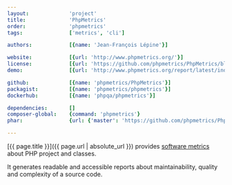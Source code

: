 ```yaml
---
layout:             'project'
title:              'PhpMetrics'
order:              'phpmetrics'
tags:               ['metrics', 'cli'] 

authors:            [{name: 'Jean-François Lépine'}]

website:            [{url: 'http://www.phpmetrics.org/'}]
license:            [{url: 'https://github.com/phpmetrics/PhpMetrics/blob/master/LICENSE', label: 'MIT License'}]
demo:               [{url: 'http://www.phpmetrics.org/report/latest/index.html'}]

github:             [{name: 'phpmetrics/PhpMetrics'}]
packagist:          [{name: 'phpmetrics/phpmetrics'}]               
dockerhub:          [{name: 'phpqa/phpmetrics'}]     

dependencies:       []
composer-global:    {command: 'phpmetrics'}
phar:               {url: {'master': 'https://github.com/phpmetrics/PhpMetrics/blob/master/releases/phpmetrics.phar?raw=true', 'X.X.X': 'https://github.com/phpmetrics/PhpMetrics/releases/download/vX.X.X/phpmetrics.phar'}}

---
```


[{{ page.title }}]({{ page.url | absolute_url }}) provides [software metrics](http://en.wikipedia.org/wiki/Software_metric) about PHP project and classes.

<!--more-->
 
It generates readable and accessible reports about maintainability, quality and complexity of a source code.
